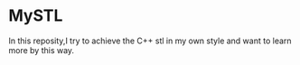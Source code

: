 # MySTL
In this reposity,I try to achieve the C++ stl in my own style and want to learn more by this way.
